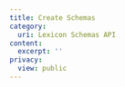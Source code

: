 ```yaml
---
title: Create Schemas
category:
  uri: Lexicon Schemas API
content:
  excerpt: ''
privacy:
  view: public
---
```


